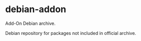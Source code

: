 # debian-addon
Add-On Debian archive.

Debian repository for packages not included in official archive.

